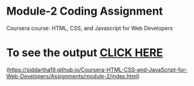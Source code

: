 # Module-2 Coding Assignment

Coursera course: HTML, CSS, and Javascript for Web Developers

# To see the output [CLICK HERE](https://github.com/drish-01-ya/Coursera_assgn/new/main/module2-solution/index.html)

(https://siddartha19.github.io/Coursera-HTML-CSS-and-JavaScript-for-Web-Developers/Assignments/module-2/index.html)

